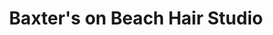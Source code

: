 ---
title: "Baxter's on Beach Hair Studio"
url: /vancouver/baxters-on-beach-hair-studio/
shop: hairdresser
---